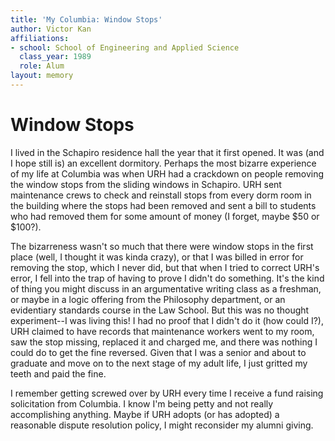 ```yaml
---
title: 'My Columbia: Window Stops'
author: Victor Kan
affiliations:
- school: School of Engineering and Applied Science
  class_year: 1989
  role: Alum
layout: memory
---
```


# Window Stops

I lived in the Schapiro residence hall the year that it first opened.  It was (and I hope still is) an excellent dormitory.  Perhaps the most bizarre experience of my life at Columbia was when URH had a crackdown on people removing the window stops from the sliding windows in Schapiro. URH sent maintenance crews to check and reinstall stops from every dorm room in the building where the stops had been removed and sent a bill to students who had removed them for some amount of money (I forget, maybe $50 or $100?).

The bizarreness wasn't so much that there were window stops in the first place (well, I thought it was kinda crazy), or that I was billed in error for removing the stop, which I never did, but that when I tried to correct URH's error, I fell into the trap of having to prove I didn't do something.  It's the kind of thing you might discuss in an argumentative writing class as a freshman, or maybe in a logic offering from the Philosophy department, or an evidentiary standards course in the Law School. But this was no thought experiment--I was living this!  I had no proof that I didn't do it (how could I?), URH claimed to have records that maintenance workers went to my room, saw the stop missing, replaced it and charged me, and there was nothing I could do to get the fine reversed. Given that I was a senior and about to graduate and move on to the next stage of my adult life, I just gritted my teeth and paid the fine.

I remember getting screwed over by URH every time I receive a fund raising solicitation from Columbia.  I know I'm being petty and not really accomplishing anything.  Maybe if URH adopts (or has adopted) a reasonable dispute resolution policy, I might reconsider my alumni giving.
